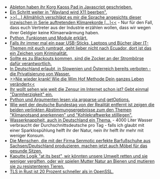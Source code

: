 * [Ableton haben ihr Korg Kaoss Pad in Javascript geschrieben.](https://learningsynths.ableton.com/)
* [Ein Schritt weiter in "Wayland wird X11 beerben".](https://www.pro-linux.de/news/1/27206/xorg-wohl-bald-im-reinen-wartungsmodus.html)
* [>>[...] Allmählich verschlägt es mir die Sprache angesichts dieser inzwischen in Serie auftretenden Klimarekorde [...]<<](https://www.sonnenseite.com/de/umwelt/doppelrekord-noch-nie-war-ein-juni-in-deutschland-waermer-und-sonniger.html) - Nur für den Fall, dass euch Vertreter aus der Industrie erzählen wollen, dass wir wegen ihrer Geldgier keine Klimaerwärmung haben.
* [Python, Funkionen und Module erklärt.](https://opensource.com/article/19/7/get-modular-python-functions)
* [Falls ihr immer mal ein paar USB-Sticks, Laptops und Bücher über IT-Themen mit euch rumtragt, geht lieber nicht nach Ecuador, dort ist das ein Zeichen vom Kriminalität.](https://blog.fefe.de/?ts=a3e43cb2)
* [Sollte es zu Blackouts kommen, sind die Zocker an der Strombörse dafür verantwortlich.](https://blog.fefe.de/?ts=a3e5da75)
* [In Deutschland erlaubt, in Slowenien und Österreich bereits verboten - die Privatisierung von Wasser.](https://netzfrauen.org/2019/07/02/wasser-5/)
* [>>Nie wieder krank! Wie die Wim Hof Methode Dein ganzes Leben verändert<<](https://www.welt-im-wandel.tv/video/nie-wieder-krank-wie-die-wim-hof-methode-dein-ganzes-leben-veraendert/)
* [Ihr wollt sehen wie weit die Zensur im Internet schon ist? Gebt einmal "Darmherzigkeit" ein.](https://duckduckgo.com/?q=darmherzigkeit)
* [Python und Argumenten lesen via argparse und getOptions.](https://opensource.com/article/19/7/parse-arguments-python)
* [Wie weit der deutsche Bundestag von der Realität entfernt ist zeigen die beiden verlinkten Abstimmungsergebnisse zum den Themen "Klimanotsand anerkennen" und "Kohlekraftwerke stilllegen".](https://blog.fefe.de/?ts=a3e56287)
* [Wasserknappheit, auch in Deutschland ein Thema.](https://www.careelite.de/wasserknappheit/) - 4000 Liter Wasser verbraucht der Durchschnittsdeutsche pro Tag - falls ich glaubt mit einer Sparklospühlung helft ihr der Natur, nein ihr helft ihr mehr mit weniger Konsum.
* [Die Menschen, die mit der Firma Senmotic perfekte Barfußschuhe aus Sachsen/Deutschland produzieren, machen jetzt auch Möbel für das gesunde Sitzen.](http://www.aktiv-sitzen.com/)
* [Kaputte Logik "at its best", wir könnten unsere Umwelt retten und sie weniger vergiften, oder wir spielen Mutter Natur an Bienen und mutieren sie zu resistenteren Tieren.](https://www.sonnenseite.com/de/wissenschaft/bienen-artenschutz-mit-gentechnik.html)
* [TLS in Rust ist 20 Prozent schneller als in OpenSSL.](https://blog.fefe.de/?ts=a3e31521)
